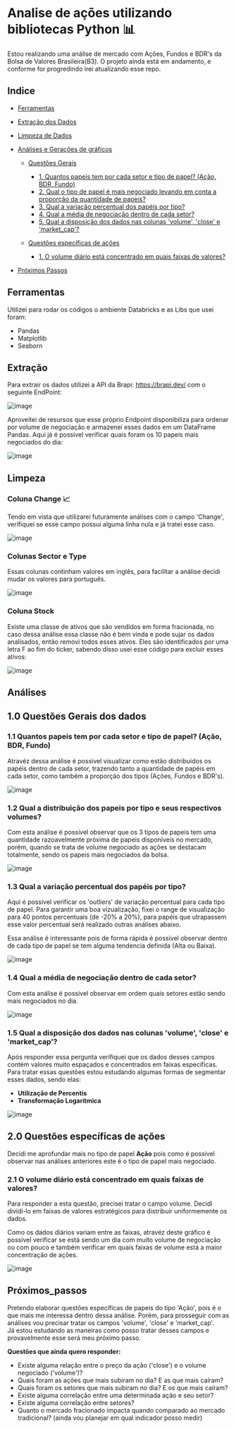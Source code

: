 # Analise de ações utilizando bibliotecas Python 📊
Estou realizando uma análise de mercado com Ações, Fundos e BDR's da Bolsa de Valores Brasileira(B3). 
O projeto ainda está em andamento, e conforme for progredindo irei atualizando esse repo.

## Indice  
- <a href="#Ferramentas">Ferramentas</a>  
- <a href="#Extração">Extração dos Dados</a> 
- <a href="#Limpeza">Limpeza de Dados</a>  
- <a href="#Análises">Análises e Gerações de gráficos</a>
    - <a href="#1.0">Questões Gerais</a>
      - <a href="#1.1">1. Quantos papeis tem por cada setor e tipo de papel? (Ação, BDR, Fundo)</a>
      - <a href="#1.2">2. Qual o tipo de papel é mais negociado levando em conta a proporção da quantidade de papeis?</a>
      - <a href="#1.3">3. Qual a variação percentual dos papéis por tipo?</a>
      - <a href="#1.4">4. Qual a média de negociação dentro de cada setor?</a>
      - <a href="#1.5">5. Qual a disposição dos dados nas colunas 'volume', 'close' e 'market_cap'?</a>
        
    - <a href="#2.0">Questões específicas de ações</a>
      - <a href="#1.5">1. O volume diário está concentrado em quais faixas de valores?</a>

- <a href="#Próximos_passos">Próximos Passos</a>
    
## Ferramentas
Utilizei para rodar os códigos o ambiente Databricks e as Libs que usei foram:
- Pandas
- Matplotlib
- Seaborn


## Extração
Para extrair os dados utilizei a API da Brapi: https://brapi.dev/ com o seguinte EndPoint:

![image](https://github.com/MateusNaza/Analise_de_acoes_com_bibliotecas_python/assets/127886025/91948ec2-f67d-438e-92b3-b75840f8a9bd)


Aproveitei de resursos que esse próprio Endpoint disponibiliza para ordenar por volume de negociação e armazenei esses dados em um DataFrame Pandas.
Aqui já é possivel verificar quais foram os 10 papeis mais negociados do dia:

![image](https://github.com/MateusNaza/Analise_de_acoes_com_bibliotecas_python/assets/127886025/d629253d-6557-4fbf-8c55-f94ea9733ddc)


## Limpeza

### Coluna Change 📈
Tendo em vista que utilizarei futuramente análises com o campo 'Change', verifiquei se esse campo possui alguma linha nula e já tratei esse caso.

![image](https://github.com/MateusNaza/Analise_de_acoes_com_bibliotecas_python/assets/127886025/a6ad69cd-819b-4de5-9e94-a3639349e496)


### Colunas Sector e Type
Essas colunas continham valores em inglês, para facilitar a análise decidi mudar os valores para português.

![image](https://github.com/MateusNaza/Analise_de_acoes_com_bibliotecas_python/assets/127886025/6e8bbae8-3eb7-4e38-9f61-23d889fce89e)

### Coluna Stock
Existe uma classe de ativos que são vendidos em forma fracionada, no caso dessa análise essa classe não é bem vinda e pode sujar os dados analisados, então removi todos esses ativos. Eles são identificados por uma letra F ao fim do ticker, sabendo disso usei esse código para excluir esses ativos:

![image](https://github.com/MateusNaza/Analise_de_acoes_com_bibliotecas_python/assets/127886025/9a9a8a30-8d20-4726-a136-708bf02e8144)

## Análises

## 1.0 Questões Gerais dos dados
### 1.1 Quantos papeis tem por cada setor e tipo de papel? (Ação, BDR, Fundo)
Atravéz dessa análise é possivel visualizar como estão distribuidos os papéis dentro de cada setor, trazendo tanto a quantidade de papéis em cada setor, como também a proporção dos tipos (Ações, Fundos e BDR's).

![image](https://github.com/MateusNaza/Analise_de_acoes_com_bibliotecas_python/assets/127886025/9ada25e6-538a-40d9-b0fd-6260dbe4e41f)

### 1.2 Qual a distribuição dos papeis por tipo e seus respectivos volumes?
Com esta análise é possível observar que os 3 tipos de papeis tem uma quantidade razoavelmente próxima de papeis disponíveis no mercado, porém, quando se trata de volume negociado as ações se destacam totalmente, sendo os papeis mais negociados da bolsa.

![image](https://github.com/MateusNaza/Analise_de_acoes_com_bibliotecas_python/assets/127886025/735d4ddd-035e-400d-b82b-d5da0f39ca7e)


### 1.3 Qual a variação percentual dos papéis por tipo?
Aqui é possivel verificar os 'outliers' de variação percentual para cada tipo de papel. Para garantir uma boa vizualização, fixei o range de visualização para 40 pontos percentuais (de -20% a 20%), para papéis que utrapassem esse valor percentual será realizado outras análises abaixo.

Essa análise é interessante pois de forma rápida é possivel observar dentro de cada tipo de papel se tem alguma tendencia definida (Alta ou Baixa).

![image](https://github.com/MateusNaza/Analise_de_acoes_com_bibliotecas_python/assets/127886025/973958dd-a367-41e8-85e0-b2ad97a2004f)

### 1.4 Qual a média de negociação dentro de cada setor?
Com esta análise é possivel observar em ordem quais setores estão sendo mais negociados no dia.

![image](https://github.com/MateusNaza/Analise_de_acoes_com_bibliotecas_python/assets/127886025/8cf38742-e52e-4710-9a65-a5278480918d)

### 1.5 Qual a disposição dos dados nas colunas 'volume', 'close' e 'market_cap'?
Após responder essa pergunta verifiquei que os dados desses campos contém valores muito espaçados e concentrados em faixas específicas.    
Para tratar essas questões estou estudando algumas formas de segmentar esses dados, sendo elas:    
- **Utilização de Percentis**    
- **Transformação Logarítmica**    
    
![image](https://github.com/MateusNaza/Analise_de_acoes_com_bibliotecas_python/assets/127886025/bbfc8d83-18b0-4f85-88a3-a358b00f0986)

## 2.0 Questões específicas de ações
Decidi me aprofundar mais no tipo de papel **Ação** pois como é possivel observar nas análises anteriores este é o tipo de papel mais negociado.

### 2.1 O volume diário está concentrado em quais faixas de valores?
Para responder a esta questão, precisei tratar o campo volume. Decidi dividí-lo em faixas de valores estratégicos para distribuir uniformemente 
os dados.

Como os dados diários variam entre as faixas, atravéz deste gráfico é possivel verificar se está sendo um dia com muito volume de negociação ou com pouco 
e também verificar em quais faixas de volume está a maior concentração de ações.

![image](https://github.com/MateusNaza/Analise_de_acoes_com_bibliotecas_python/assets/127886025/80a90d1a-788d-4711-a5bf-e53a6abc04e4)

## Próximos_passos
Pretendo elaborar questões específicas de papeis do tipo 'Ação', pois é o que mais me interessa dentro dessa análise. Porém, para prosseguir com as análises vou precisar tratar os campos 'volume', 'close' e 'market_cap'.    
Já estou estudando as maneiras como posso tratar desses campos e provavelmente esse será meu próximo passo.    

**Questões que ainda quero responder:**    
- Existe alguma relação entre o preço da ação ('close') e o volume negociado ('volume')?
- Quais foram as ações que mais subiram no dia? E as que mais caíram?
- Quais foram os setores que mais subiram no dia? E os que mais caíram?
- Existe alguma correlação entre uma determinada ação e seu setor?
- Existe alguma correlação entre setores?
- Quanto o mercado fracionado impacta quando comparado ao mercado tradicional? (ainda vou planejar em qual indicador posso medir) 
